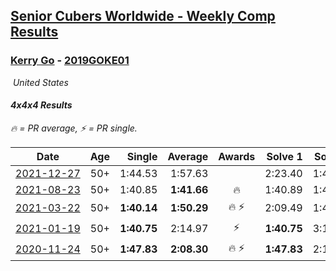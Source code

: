 <style>table {white-space: nowrap;}</style>
<link rel="stylesheet" type="text/css" href="/scw-comp/css/flags.css" />

## [Senior Cubers Worldwide - Weekly Comp Results](/scw-comp/results/)
### [Kerry Go](README.md) - [2019GOKE01](https://www.worldcubeassociation.org/persons/2019GOKE01?event=444)

<i class="flag flag-US" />&nbsp;United States

#### 4x4x4 Results

<span style="white-space: nowrap;">🔥 = PR average</span>, <span style="white-space: nowrap;">⚡ = PR single</span>.

| Date | Age | Single | Average | Awards | Solve 1 | Solve 2 | Solve 3 | Solve 4 | Solve 5 | Video |
| :--: | :--: | --: | --: | :--: | --: | --: | --: | --: | --: | :-- |
| [2021-12-27](../../results/2021-12-27/444.md) | 50+ | 1:44.53 | 1:57.63 |  | 2:23.40 | 1:44.96 | 1:44.53 | DNS | DNS | [Desktop](https://www.facebook.com/events/364077578855426/permalink/366426501953867) / [Mobile](https://m.facebook.com/events/364077578855426?view=permalink&id=366426501953867) |
| [2021-08-23](../../results/2021-08-23/444.md) | 50+ | 1:40.85 | **1:41.66** | 🔥 | 1:40.89 | 1:40.85 | 1:43.23 | DNS | DNS | [Desktop](https://www.facebook.com/events/1108693076205590/permalink/1117855691955995) / [Mobile](https://m.facebook.com/events/1108693076205590?view=permalink&id=1117855691955995) |
| [2021-03-22](../../results/2021-03-22/444.md) | 50+ | **1:40.14** | **1:50.29** | 🔥 ⚡ | 2:09.49 | 1:41.23 | **1:40.14** | DNS | DNS | [Desktop](https://www.facebook.com/events/2537500386546221/permalink/2547130648916528) / [Mobile](https://m.facebook.com/events/2537500386546221?view=permalink&id=2547130648916528) |
| [2021-01-19](../../results/2021-01-19/444.md) | 50+ | **1:40.75** | 2:14.97 | ⚡ | **1:40.75** | 3:12.85 | 1:51.32 | DNS | DNS | [Desktop](https://www.facebook.com/events/259430338941057/permalink/262507368633354) / [Mobile](https://m.facebook.com/events/259430338941057?view=permalink&id=262507368633354) |
| [2020-11-24](../../results/2020-11-24/444.md) | 50+ | **1:47.83** | **2:08.30** | 🔥 ⚡ | **1:47.83** | 2:19.82 | 2:17.25 | DNS | DNS | [Desktop](https://www.facebook.com/kerrygo/videos/10221136662260424) / [Mobile](https://m.facebook.com/kerrygo/videos/10221136662260424) |


<!-- Global site tag (gtag.js) - Google Analytics -->
<script async src="https://www.googletagmanager.com/gtag/js?id=UA-86348435-3"></script>
<script>window.dataLayer = window.dataLayer || []; function gtag() {dataLayer.push(arguments);} gtag('js', new Date()); gtag('config', 'UA-86348435-3');</script>
